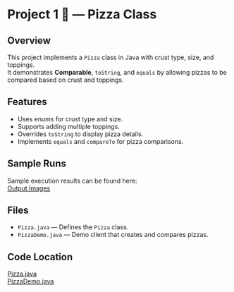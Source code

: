 # Project 1 🍕 — Pizza Class

## Overview
This project implements a `Pizza` class in Java with crust type, size, and toppings.  
It demonstrates **Comparable**, `toString`, and `equals` by allowing pizzas to be compared based on crust and toppings.

## Features
- Uses enums for crust type and size.
- Supports adding multiple toppings.
- Overrides `toString` to display pizza details.
- Implements `equals` and `compareTo` for pizza comparisons.

## Sample Runs
Sample execution results can be found here:  
[Output Images](./1proj%20ViktorSh.pdf)

## Files
- `Pizza.java` — Defines the `Pizza` class.  
- `PizzaDemo.java` — Demo client that creates and compares pizzas.

## Code Location
[Pizza.java](./Pizza.java)  
[PizzaDemo.java](./PizzaDemo.java)
